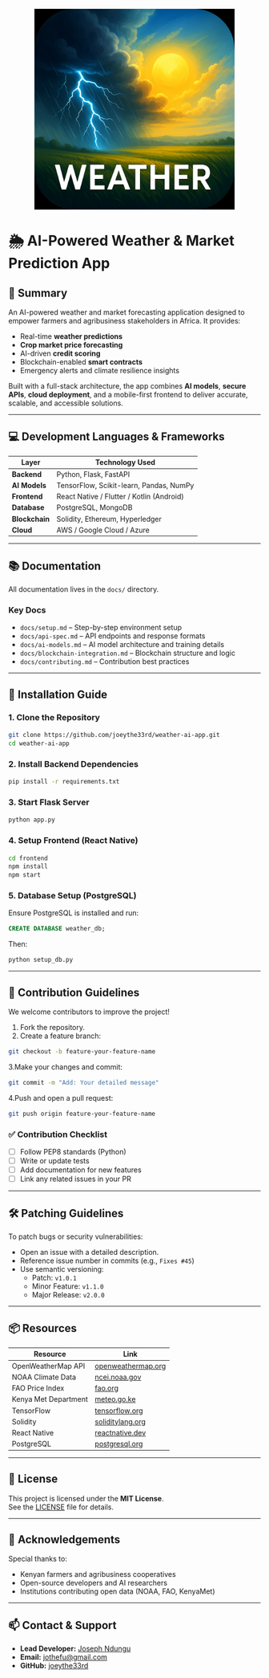 <p align="center">
  <img src="ai-weather-market-app/Assets/ai-weather-app-logo.png" alt="AI Weather App" width="400">
</p>

# 🌦️ AI-Powered Weather & Market Prediction App

## 📘 Summary

An AI-powered weather and market forecasting application designed to empower farmers and agribusiness stakeholders in Africa. It provides:

- Real-time **weather predictions**
- **Crop market price forecasting**
- AI-driven **credit scoring**
- Blockchain-enabled **smart contracts**
- Emergency alerts and climate resilience insights

Built with a full-stack architecture, the app combines **AI models**, **secure APIs**, **cloud deployment**, and a mobile-first frontend to deliver accurate, scalable, and accessible solutions.

---

## 💻 Development Languages & Frameworks

| Layer        | Technology Used                          |
|--------------|-------------------------------------------|
| **Backend**  | Python, Flask, FastAPI                    |
| **AI Models**| TensorFlow, Scikit-learn, Pandas, NumPy   |
| **Frontend** | React Native / Flutter / Kotlin (Android)|
| **Database** | PostgreSQL, MongoDB                      |
| **Blockchain**| Solidity, Ethereum, Hyperledger          |
| **Cloud**    | AWS / Google Cloud / Azure               |

---

## 📚 Documentation

All documentation lives in the `docs/` directory.

### Key Docs

- `docs/setup.md` – Step-by-step environment setup
- `docs/api-spec.md` – API endpoints and response formats
- `docs/ai-models.md` – AI model architecture and training details
- `docs/blockchain-integration.md` – Blockchain structure and logic
- `docs/contributing.md` – Contribution best practices

---

## 🚀 Installation Guide

### 1. **Clone the Repository**

```bash
git clone https://github.com/joeythe33rd/weather-ai-app.git
cd weather-ai-app
```

### 2. **Install Backend Dependencies**

```bash
pip install -r requirements.txt
```

### 3. **Start Flask Server**

```bash
python app.py
```

### 4. **Setup Frontend (React Native)**

```bash
cd frontend
npm install
npm start
```

### 5. **Database Setup (PostgreSQL)**

Ensure PostgreSQL is installed and run:

```sql
CREATE DATABASE weather_db;
```

Then:

```bash
python setup_db.py
```

---

## 🤝 Contribution Guidelines

We welcome contributors to improve the project!

1. Fork the repository.
2. Create a feature branch:

```bash
git checkout -b feature-your-feature-name
```

3.Make your changes and commit:

```bash
git commit -m "Add: Your detailed message"
```

4.Push and open a pull request:

```bash
git push origin feature-your-feature-name
```

### ✅ Contribution Checklist

- [ ] Follow PEP8 standards (Python)
- [ ] Write or update tests
- [ ] Add documentation for new features
- [ ] Link any related issues in your PR

---

## 🛠️ Patching Guidelines

To patch bugs or security vulnerabilities:

- Open an issue with a detailed description.
- Reference issue number in commits (e.g., `Fixes #45`)
- Use semantic versioning:
  - Patch: `v1.0.1`
  - Minor Feature: `v1.1.0`
  - Major Release: `v2.0.0`

---

## 📦 Resources

| Resource              | Link                                                   |
|-----------------------|--------------------------------------------------------|
| OpenWeatherMap API    | [openweathermap.org](https://openweathermap.org/api)   |
| NOAA Climate Data     | [ncei.noaa.gov](https://www.ncei.noaa.gov/)            |
| FAO Price Index       | [fao.org](https://www.fao.org/worldfoodsituation/)     |
| Kenya Met Department  | [meteo.go.ke](https://www.meteo.go.ke/)                |
| TensorFlow            | [tensorflow.org](https://www.tensorflow.org/)          |
| Solidity              | [soliditylang.org](https://docs.soliditylang.org/)     |
| React Native          | [reactnative.dev](https://reactnative.dev/)            |
| PostgreSQL            | [postgresql.org](https://www.postgresql.org/)          |

---

## 📄 License

This project is licensed under the **MIT License**.  
See the [LICENSE](./LICENSE) file for details.

---

## 🙌 Acknowledgements

Special thanks to:

- Kenyan farmers and agribusiness cooperatives
- Open-source developers and AI researchers
- Institutions contributing open data (NOAA, FAO, KenyaMet)

---

## 📫 Contact & Support

- **Lead Developer:** [Joseph Ndungu](https://www.linkedin.com/in/joseph-ndungu-74431b135/)
- **Email:** [jothefu@gmail.com](mailto:jothefu@gmail.com)
- **GitHub:** [joeythe33rd](https://github.com/joeythe33rd)
